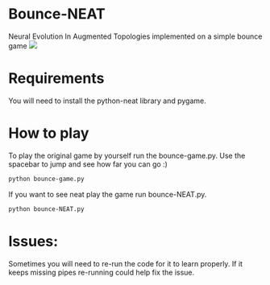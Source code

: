 # Bounce-NEAT
Neural Evolution In Augmented Topologies implemented on a simple bounce game
![](img/demo.gif)

# Requirements
You will need to install the python-neat library and pygame.

# How to play
To play the original game by yourself run the bounce-game.py. Use the spacebar to jump and see how far you can go :)
```bash
python bounce-game.py
```

If you want to see neat play the game run bounce-NEAT.py.
```bash
python bounce-NEAT.py
```
# Issues:
Sometimes you will need to re-run the code for it to learn properly. If it keeps missing pipes re-running could help fix the issue.
